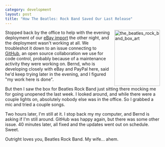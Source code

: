 ```yaml
--- 
category: development
layout: post
title: "How The Beatles: Rock Band Saved Our Last Release"
---
```

<img align="right" style="margin-left: 10px;margin-right: 0px" src="http://developers.outright.com/files/2010/03/the_beatles_rock_band_box_art.jpg" alt="the_beatles_rock_band_box_art" width="148" height="183" />Stopped back by the office to help with the evening deployment of our <a href="http://stores.outright.com/bookkeeping/automatically-record-archive-and-prepare-your-ebay-business-for-taxes/">eBay import</a> the other night, and the deployment wasn't working at all.  We troubleshot it down to an issue connecting to <a href="http://github.com">GitHub</a>, an open source collaboration we use for code control, probably because of a maintenance activity they were working on.  Bernd, who is developing closely with eBay and PayPal here, said he'd keep trying later in the evening, and I figured "my work here is done".

But then I saw the box for Beatles Rock Band just sitting there mocking me for going unopened the last week.  I looked around, and while there were a couple lights on, absolutely nobody else was in the office.  So I grabbed a mic and tried a couple songs.

Two hours later, I'm still at it.  I stop back my my computer, and Bernd is asking if I'm still around.  GitHub was happy again, but there was some other issue.  40 minutes later, all fixed and the updates went out on schedule.  Sweet.

Outright loves you, Beatles Rock Band.  My wife... ahem.
